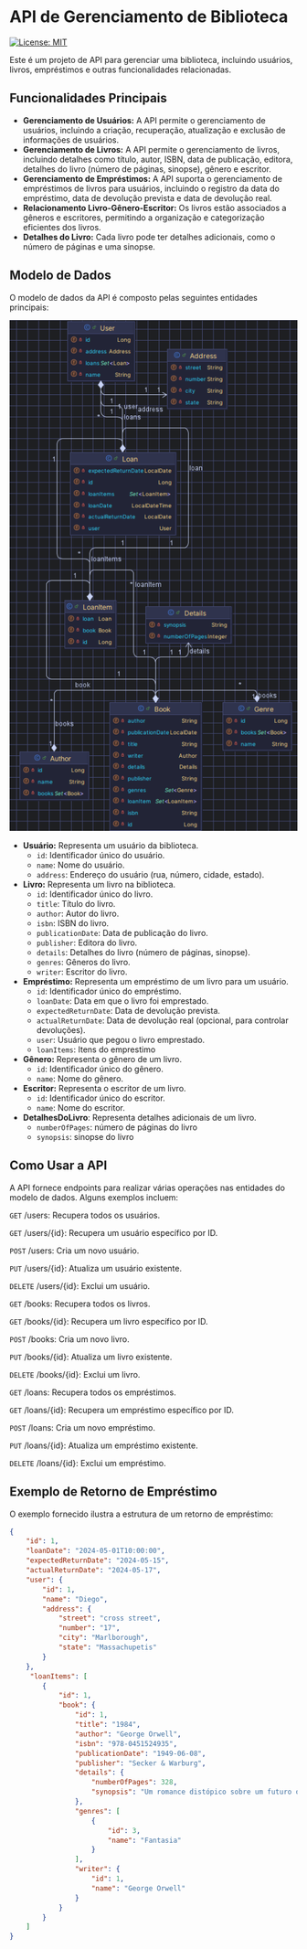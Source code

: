 # API de Gerenciamento de Biblioteca

[![License: MIT](https://img.shields.io/badge/License-MIT-yellow.svg)](https://opensource.org/licenses/MIT)

Este é um projeto de API para gerenciar uma biblioteca, incluindo usuários, livros, empréstimos e outras funcionalidades relacionadas.

## Funcionalidades Principais

* **Gerenciamento de Usuários:** A API permite o gerenciamento de usuários, incluindo a criação, recuperação, atualização e exclusão de informações de usuários.
* **Gerenciamento de Livros:** A API permite o gerenciamento de livros, incluindo detalhes como título, autor, ISBN, data de publicação, editora, detalhes do livro (número de páginas, sinopse), gênero e escritor.
* **Gerenciamento de Empréstimos:** A API suporta o gerenciamento de empréstimos de livros para usuários, incluindo o registro da data do empréstimo, data de devolução prevista e data de devolução real.
* **Relacionamento Livro-Gênero-Escritor:** Os livros estão associados a gêneros e escritores, permitindo a organização e categorização eficientes dos livros.
* **Detalhes do Livro:** Cada livro pode ter detalhes adicionais, como o número de páginas e uma sinopse.

## Modelo de Dados

O modelo de dados da API é composto pelas seguintes entidades principais:

![Diagrama UML da Biblioteca](src/assets/uml.png)

* **Usuário:** Representa um usuário da biblioteca.
    * `id`: Identificador único do usuário.
    * `name`: Nome do usuário.
    * `address`: Endereço do usuário (rua, número, cidade, estado).
* **Livro:** Representa um livro na biblioteca.
    * `id`: Identificador único do livro.
    * `title`: Título do livro.
    * `author`: Autor do livro.
    * `isbn`: ISBN do livro.
    * `publicationDate`: Data de publicação do livro.
    * `publisher`: Editora do livro.
    * `details`: Detalhes do livro (número de páginas, sinopse).
    * `genres`: Gêneros do livro.
    * `writer`: Escritor do livro.
* **Empréstimo:** Representa um empréstimo de um livro para um usuário.
    * `id`: Identificador único do empréstimo.
    * `loanDate`: Data em que o livro foi emprestado.
    * `expectedReturnDate`: Data de devolução prevista.
    * `actualReturnDate`: Data de devolução real (opcional, para controlar devoluções).
    * `user`: Usuário que pegou o livro emprestado.
    * `loanItems`: Itens do emprestimo
* **Gênero:** Representa o gênero de um livro.
    * `id`: Identificador único do gênero.
    * `name`: Nome do gênero.
* **Escritor:** Representa o escritor de um livro.
    * `id`: Identificador único do escritor.
    * `name`: Nome do escritor.
* **DetalhesDoLivro**: Representa detalhes adicionais de um livro.
     * `numberOfPages`: número de páginas do livro
     * `synopsis`: sinopse do livro
       
## Como Usar a API
  
  A API fornece endpoints para realizar várias operações nas entidades do modelo de dados. Alguns exemplos incluem:

  `GET` /users: Recupera todos os usuários.

  `GET` /users/{id}: Recupera um usuário específico por ID.

  `POST` /users: Cria um novo usuário.

  `PUT` /users/{id}: Atualiza um usuário existente.

  `DELETE` /users/{id}: Exclui um usuário.

  `GET` /books: Recupera todos os livros.

  `GET` /books/{id}: Recupera um livro específico por ID.

  `POST` /books: Cria um novo livro.

  `PUT` /books/{id}: Atualiza um livro existente.

  `DELETE` /books/{id}: Exclui um livro.

  `GET` /loans: Recupera todos os empréstimos.

  `GET` /loans/{id}: Recupera um empréstimo específico por ID.

  `POST` /loans: Cria um novo empréstimo.

  `PUT` /loans/{id}: Atualiza um empréstimo existente.

  `DELETE` /loans/{id}: Exclui um empréstimo.


## Exemplo de Retorno de Empréstimo

O exemplo fornecido ilustra a estrutura de um retorno de empréstimo:

```json
{
    "id": 1,
    "loanDate": "2024-05-01T10:00:00",
    "expectedReturnDate": "2024-05-15",
    "actualReturnDate": "2024-05-17",
    "user": {
        "id": 1,
        "name": "Diego",
        "address": {
            "street": "cross street",
            "number": "17",
            "city": "Marlborough",
            "state": "Massachupetis"
        }
    },
     "loanItems": [
        {
            "id": 1,
            "book": {
                "id": 1,
                "title": "1984",
                "author": "George Orwell",
                "isbn": "978-0451524935",
                "publicationDate": "1949-06-08",
                "publisher": "Secker & Warburg",
                "details": {
                    "numberOfPages": 328,
                    "synopsis": "Um romance distópico sobre um futuro onde o governo controla todos os aspectos da vida das pessoas."
                },
                "genres": [
                    {
                        "id": 3,
                        "name": "Fantasia"
                    }
                ],
                "writer": {
                    "id": 1,
                    "name": "George Orwell"
                }
            }
        }
    ]
}

